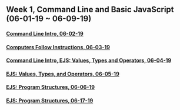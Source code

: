 ## Week 1, Command Line and Basic JavaScript (06-01-19 ~ 06-09-19)

#### [Command Line Intro, 06-02-19](./06-02-19-cli-intro)
#### [Computers Follow Instructions, 06-03-19](./06-03-19-computers-follow-instructions)
#### [Command Line Intro, EJS: Values, Types and Operators, 06-04-19 ](./06-04-19-cli-intro-and-ejs-01)
#### [EJS: Values, Types, and Operators, 06-05-19](./06-05-19-git-and-ejs-01)
#### [EJS: Program Structures, 06-06-19](./06-06-19-ejs-02)
#### [EJS: Program Structures, 06-17-19](./06-07-19-ejs-02)
